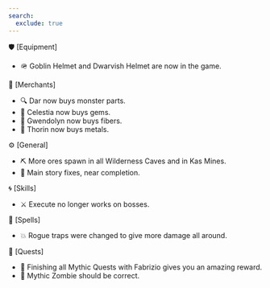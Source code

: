 ```yaml
---
search:
  exclude: true
---
```


🛡️ [Equipment]

- 🪖 Goblin Helmet and Dwarvish Helmet are now in the game.

🛒 [Merchants]

- 🔍 Dar now buys monster parts.
- 💎 Celestia now buys gems.
- 🧵 Gwendolyn now buys fibers.
- 🔩 Thorin now buys metals.

⚙️ [General]

- ⛏️ More ores spawn in all Wilderness Caves and in Kas Mines.
- 🔧 Main story fixes, near completion.

🌀 [Skills]

- ⚔️ Execute no longer works on bosses.

🔮 [Spells]

- 💥 Rogue traps were changed to give more damage all around.

📜 [Quests]

- 🏅 Finishing all Mythic Quests with Fabrizio gives you an amazing reward.
- 🧟 Mythic Zombie should be correct.
